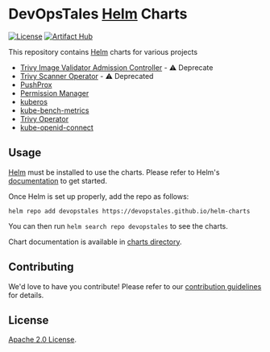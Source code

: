 # DevOpsTales [Helm](https://helm.sh) Charts

[![License](https://img.shields.io/badge/License-Apache%202.0-blue.svg)](https://opensource.org/licenses/Apache-2.0)
[![Artifact Hub](https://img.shields.io/endpoint?url=https://artifacthub.io/badge/repository/devopstales)](https://artifacthub.io/packages/search?repo=devopstales)

This repository contains [Helm](https://helm.sh) charts for various projects

* [Trivy Image Validator Admission Controller](https://github.com/devopstales/helm-charts/tree/main/charts/trivy-image-validator/) - :warning: Deprecate
* [Trivy Scanner Operator](https://github.com/devopstales/helm-charts/tree/main/charts/trivy-scanner/) - :warning: Deprecated
* [PushProx](https://github.com/devopstales/helm-charts/tree/main/charts/PushProx/)
* [Permission Manager](https://github.com/devopstales/helm-charts/tree/main/charts/permission-manager/)
* [kuberos](https://github.com/devopstales/helm-charts/tree/main/charts/kuberos/)
* [kube-bench-metrics](https://github.com/devopstales/helm-charts/tree/main/charts/kube-bench-metrics-0.1.0/)
* [Trivy Operator](https://github.com/devopstales/helm-charts/tree/main/charts/trivy-operator/)
* [kube-openid-connect](https://github.com/devopstales/helm-charts/tree/main/charts/kube-openid-connect/)

## Usage

[Helm](https://helm.sh) must be installed to use the charts.
Please refer to Helm's [documentation](https://helm.sh/docs/) to get started.

Once Helm is set up properly, add the repo as follows:

```console
helm repo add devopstales https://devopstales.github.io/helm-charts
```

You can then run `helm search repo devopstales` to see the charts.

<!-- Keep full URL links to repo files because this README syncs from main to gh-pages.  -->
Chart documentation is available in [charts directory](https://github.com/devopstales/helm-charts/blob/main/charts/README.md).

## Contributing

<!-- Keep full URL links to repo files because this README syncs from main to gh-pages.  -->
We'd love to have you contribute! Please refer to our [contribution guidelines](https://github.com/devopstales/helm-charts/blob/main/CONTRIBUTING.md) for details.

## License

<!-- Keep full URL links to repo files because this README syncs from main to gh-pages.  -->
[Apache 2.0 License](https://github.com/devopstales/helm-charts/blob/main/LICENSE).

